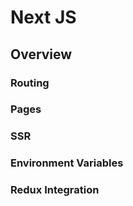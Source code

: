 # Next JS

## Overview

### Routing

### Pages

### SSR

### Environment Variables

### Redux Integration

